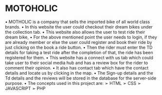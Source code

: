 # MOTOHOLIC
• MOTHOLIC is a company that sells the imported bike of all world 
class brands. 
• In this website the user could checkout their dream bikes under the 
collection tab.
• This website also allows the user to test ride their dream bike,
• For the above mentioned point the user needs to login, if they are 
already member or else the user could register and book their ride by 
just clicking on the book a ride button.
• Then the rider must enter the TD details for taking a test ride after 
the completion of that, the ride has been registered for them. 
• This website has a connect with us tab which could take user to their 
social media hub and has a review box for the rider to comment their 
opinion. 
• It also has contact tab which have the contact details and locate us by 
clicking in the map.
• The Sign-up details and the Td details and the reviews will be stored 
in the database for the server-side purpose.
• The concepts used in this project are:
➢ HTML
➢ CSS
➢ JAVASCRIPT
➢ PHP
